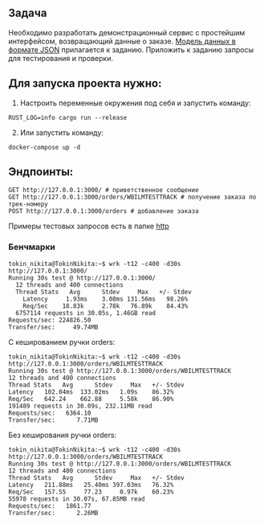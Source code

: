 ## Задача
Необходимо разработать демонстрационный сервис с простейшим интерфейсом, возвращающий данные о заказе. 
[Модель данных в формате JSON](https://drive.google.com/file/d/1rrA7SJUoaGQwDriyY56MAeLT0J_OQkZF/view?usp=sharing) прилагается к заданию.
Приложить к заданию запросы для тестирования и проверки.

## Для запуска проекта нужно:
1)  Настроить переменные окружения под себя и запустить команду:
```shell
RUST_LOG=info cargo run --release
```

2) Или запустить команду:
```shell
docker-compose up -d
```

## Эндпоинты:
```shell
GET http://127.0.0.1:3000/ # приветственное сообщение 
GET http://127.0.0.1:3000/orders/WBILMTESTTRACK # получение заказа по трек-номеру
POST http://127.0.0.1:3000/orders # добавление заказа
```
Примеры тестовых запросов есть в папке [http](http)

### Бенчмарки
```shell
tokin_nikita@TokinNikita:~$ wrk -t12 -c400 -d30s http://127.0.0.1:3000/
Running 30s test @ http://127.0.0.1:3000/
  12 threads and 400 connections
  Thread Stats   Avg      Stdev     Max   +/- Stdev
    Latency     1.93ms    3.08ms 131.56ms   98.26%
    Req/Sec    18.83k     2.78k   76.89k    84.43%
  6757114 requests in 30.05s, 1.46GB read
Requests/sec: 224826.50
Transfer/sec:     49.74MB
```

С кешированием ручки orders:
```shell
tokin_nikita@TokinNikita:~$ wrk -t12 -c400 -d30s http://127.0.0.1:3000/orders/WBILMTESTTRACK
Running 30s test @ http://127.0.0.1:3000/orders/WBILMTESTTRACK
12 threads and 400 connections
Thread Stats   Avg      Stdev     Max   +/- Stdev
Latency   102.04ms  133.02ms   1.09s    86.32%
Req/Sec   642.24    662.88     5.58k    86.90%
191489 requests in 30.09s, 232.11MB read
Requests/sec:   6364.10
Transfer/sec:      7.71MB
```

Без кеширования ручки orders:
```shell
tokin_nikita@TokinNikita:~$ wrk -t12 -c400 -d30s http://127.0.0.1:3000/orders/WBILMTESTTRACK
Running 30s test @ http://127.0.0.1:3000/orders/WBILMTESTTRACK
12 threads and 400 connections
Thread Stats   Avg      Stdev     Max   +/- Stdev
Latency   211.88ms   25.40ms 397.03ms   76.32%
Req/Sec   157.55     77.23     0.97k    60.23%
55978 requests in 30.07s, 67.85MB read
Requests/sec:   1861.77
Transfer/sec:      2.26MB
```